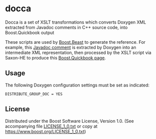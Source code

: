 # docca

Docca is a set of XSLT transformations which converts Doxygen
XML extracted from Javadoc comments in C++ source code, into
Boost.Quickbook output

These scripts are used by
[Boost.Beast](https://github.com/boostorg/beast/)
to generate the reference.
For example, this
[Javadoc comment](https://github.com/boostorg/beast/blob/b7230f12f16fe7a9f7a1ece5be1f607c8552448a/include/boost/beast/core/buffers_cat.hpp#L68])
is extracted by Doxygen into an intermediate XML representation,
then processed by the XSLT script via Saxon-HE to produce this
[Boost.Quickbook page](https://www.boost.org/doc/libs/1_71_0/libs/beast/doc/html/beast/ref/boost__beast__buffers_cat.html).

## Usage

The following Doxygen configuration settings must be set as indicated:

    DISTRIBUTE_GROUP_DOC = YES

## License

Distributed under the Boost Software License, Version 1.0.
(See accompanying file [LICENSE_1_0.txt](LICENSE_1_0.txt) or copy at
https://www.boost.org/LICENSE_1_0.txt)


